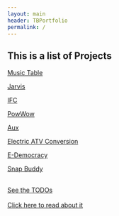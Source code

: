 ```yaml
---
layout: main
header: TBPortfolio
permalink: /
--- 
```

<h2>This is a list of Projects</h2>

[Music Table](/projects/music-table.html)

[Jarvis](/projects/jarvis.html)

[IFC](/projects/ifc.html)

[PowWow](/projects/powwow.html)

[Aux](/projects/aux.html)

[Electric ATV Conversion](/projects/atv.html)

[E-Democracy](/projects/e-democracy.html)

[Snap Buddy](/projects/snap-buddy.html)

<br>
<a href="todo.html">See the TODOs </a><br><br>
<a href="about.html">Click here to read about it</a>
